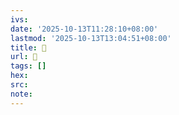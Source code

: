 ```yaml
---
ivs:
date: '2025-10-13T11:28:10+08:00'
lastmod: '2025-10-13T13:04:51+08:00'
title: 󰛰
url: 󰛰
tags: []
hex: 
src:
note:
---
```

